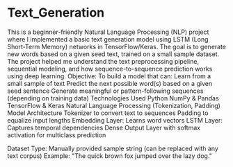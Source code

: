 # Text_Generation
This is a beginner-friendly Natural Language Processing (NLP) project where I implemented a basic text generation model using LSTM (Long Short-Term Memory) networks in TensorFlow/Keras. The goal is to generate new words based on a given seed text, trained on a small sample dataset. The project helped me understand the text preprocessing pipeline, sequential modeling, and how sequence-to-sequence prediction works using deep learning.
Objective:
To build a model that can:
Learn from a small sample of text
Predict the next possible word(s) based on a given seed sentence
Generate meaningful or pattern-following sequences (depending on training data)
Technologies Used
    Python
    NumPy & Pandas
    TensorFlow & Keras
    Natural Language Processing (Tokenization, Padding)
Model Architecture
    Tokenizer to convert text to sequences
    Padding to equalize input lengths
    Embedding Layer: Learns word vectors
    LSTM Layer: Captures temporal dependencies
    Dense Output Layer with softmax activation for multiclass prediction

Dataset
    Type: Manually provided sample string (can be replaced with any text corpus)
    Example: "The quick brown fox jumped over the lazy dog."
    
